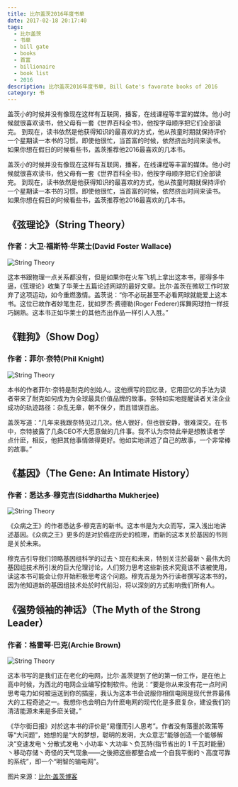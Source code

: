```yaml
---
title: 比尔盖茨2016年度书单
date: 2017-02-18 20:17:40
tags: 
  - 比尔盖茨
  - 书单
  - bill gate
  - books
  - 首富
  - billionaire
  - book list
  - 2016
description: 比尔盖茨2016年度书单, Bill Gate's favorate books of 2016
category: 书
---
```

盖茨小的时候并没有像现在这样有互联网，播客，在线课程等丰富的媒体。他小时候就很喜欢读书，他父母有一套《世界百科全书》，他按字母顺序把它们全部读完。
到现在，读书依然是他获得知识的最喜欢的方式，他从孩童时期就保持评价一个星期读一本书的习惯。即使他很忙，当首富的时候，依然挤出时间来读书。
如果你想在假日的时候看些书，盖茨推荐他2016最喜欢的几本书。
<!-- more --> 

盖茨小的时候并没有像现在这样有互联网，播客，在线课程等丰富的媒体。他小时候就很喜欢读书，他父母有一套《世界百科全书》，他按字母顺序把它们全部读完。
到现在，读书依然是他获得知识的最喜欢的方式，他从孩童时期就保持评价一个星期读一本书的习惯。即使他很忙，当首富的时候，依然挤出时间来读书。
如果你想在假日的时候看些书，盖茨推荐他2016最喜欢的几本书。

## 《弦理论》（String Theory）

### 作者：大卫·福斯特·华莱士(David Foster Wallace)
![String Theory](http://olkthwfq0.bkt.gdipper.com/string-theory.jpeg)

这本书跟物理一点关系都没有，但是如果你在火车飞机上拿出这本书，那得多牛逼，《弦理论》收集了华莱士五篇论述网球的最好文章。比尔·盖茨在微软工作时放弃了这项运动，如今重燃激情。盖茨说：“你不必玩甚至不必看网球就能爱上这本书。这位已故作者妙笔生花，犹如罗杰·费德勒(Roger Federer)挥舞网球拍一样技巧娴熟。这本书正如华莱士的其他杰出作品一样引人入胜。”

## 《鞋狗》（Show Dog）

### 作者：菲尔·奈特(Phil Knight)
![String Theory](http://olkthwfq0.bkt.gdipper.com/nike.jpg)

本书的作者菲尔·奈特是耐克的创始人。这他撰写的回忆录，它用回忆的手法为读者带来了耐克如何成为为全球最具价值品牌的故事。奈特如实地提醒读者关注企业成功的轨迹路径：杂乱无章，朝不保夕，而且错误百出。

盖茨写道：“几年来我跟奈特见过几次。他人很好，但也很安静，很难深交。在书中，奈特披露了几条CEO不大愿意做的几件事。我不认为奈特此举是想教读者学点什麽，相反，他把其他事情做得更好。他如实地讲述了自己的故事，一个非常棒的故事。”


## 《基因》（The Gene: An Intimate History）

### 作者：悉达多·穆克吉(Siddhartha Mukherjee)
![String Theory](http://olkthwfq0.bkt.gdipper.com/gene.jpg)

《众病之王》的作者悉达多·穆克吉的新书。这本书是为大众而写，深入浅出地讲述基因。《众病之王》更多的是对於癌症历史的梳理，而新的这本关於基因的书则是关於未来。

穆克吉引导我们领略基因组科学的过去丶现在和未来，特别关注於最新丶最伟大的基因组技术所引发的巨大伦理讨论，人们努力思考这些新技术究竟该不该被使用，读这本书可能会让你开始积极思考这个问题。穆克吉是为外行读者撰写这本书的，因为他知道新的基因组技术处於时代前沿，将以深刻的方式影响我们所有人。

## 《强势领袖的神话》（The Myth of the Strong Leader）

### 作者：格雷琴·巴克(Archie Brown)
![String Theory](http://olkthwfq0.bkt.gdipper.com/the-myth-of-the-strong-leaders.jpg)

这本书写的是我们正在老化的电网，比尔·盖茨提到了他的第一份工作，是在他上高中时候，为西北的电网企业编写控制软件。他说：“要是你从来没有花一点时间思考电力如何被运送到你的插座，我认为这本书会说服你相信电网是现代世界最伟大的工程奇迹之一。我想你也会明白为什麽电网的现代化是多麽复杂，建设我们的清洁能源未来是多麽关键。”

《华尔街日报》对於这本书的评价是“易懂而引人思考”。作者没有落墨於政策等等“大问题”，她想的是“大的梦想，聪明的发明，大众意志”能够创造一个能够解决“变速发电丶分散式发电丶小功率丶大功率丶负瓦特(指节省出的 1 千瓦时能量)丶移动存储丶奇怪的天气现象——之後把这些都整合成一个自我平衡的丶高度可靠的系统”，即一个“明智的输电网”。

图片来源：[比尔·盖茨博客](https://www.gatesnotes.com/About-Bill-Gates/Best-Books-2016)
